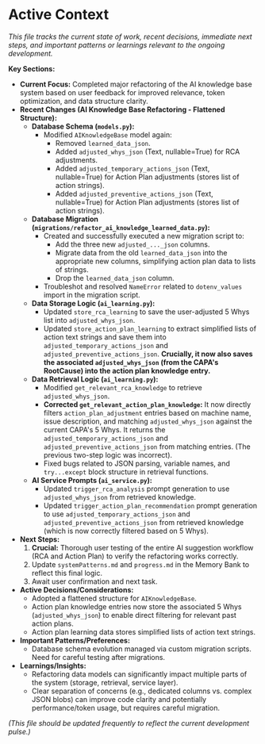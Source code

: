 # Active Context

*This file tracks the current state of work, recent decisions, immediate next steps, and important patterns or learnings relevant to the ongoing development.*

**Key Sections:**

*   **Current Focus:** Completed major refactoring of the AI knowledge base system based on user feedback for improved relevance, token optimization, and data structure clarity.
*   **Recent Changes (AI Knowledge Base Refactoring - Flattened Structure):**
    *   **Database Schema (`models.py`):**
        *   Modified `AIKnowledgeBase` model again:
            *   Removed `learned_data_json`.
            *   Added `adjusted_whys_json` (Text, nullable=True) for RCA adjustments.
            *   Added `adjusted_temporary_actions_json` (Text, nullable=True) for Action Plan adjustments (stores list of action strings).
            *   Added `adjusted_preventive_actions_json` (Text, nullable=True) for Action Plan adjustments (stores list of action strings).
    *   **Database Migration (`migrations/refactor_ai_knowledge_learned_data.py`):**
        *   Created and successfully executed a new migration script to:
            *   Add the three new `adjusted_..._json` columns.
            *   Migrate data from the old `learned_data_json` into the appropriate new columns, simplifying action plan data to lists of strings.
            *   Drop the `learned_data_json` column.
        *   Troubleshot and resolved `NameError` related to `dotenv_values` import in the migration script.
    *   **Data Storage Logic (`ai_learning.py`):**
        *   Updated `store_rca_learning` to save the user-adjusted 5 Whys list into `adjusted_whys_json`.
        *   Updated `store_action_plan_learning` to extract simplified lists of action text strings and save them into `adjusted_temporary_actions_json` and `adjusted_preventive_actions_json`. **Crucially, it now also saves the associated `adjusted_whys_json` (from the CAPA's RootCause) into the action plan knowledge entry.**
    *   **Data Retrieval Logic (`ai_learning.py`):**
        *   Modified `get_relevant_rca_knowledge` to retrieve `adjusted_whys_json`.
        *   **Corrected `get_relevant_action_plan_knowledge`:** It now directly filters `action_plan_adjustment` entries based on machine name, issue description, and matching `adjusted_whys_json` against the current CAPA's 5 Whys. It returns the `adjusted_temporary_actions_json` and `adjusted_preventive_actions_json` from matching entries. (The previous two-step logic was incorrect).
        *   Fixed bugs related to JSON parsing, variable names, and `try...except` block structure in retrieval functions.
    *   **AI Service Prompts (`ai_service.py`):**
        *   Updated `trigger_rca_analysis` prompt generation to use `adjusted_whys_json` from retrieved knowledge.
        *   Updated `trigger_action_plan_recommendation` prompt generation to use `adjusted_temporary_actions_json` and `adjusted_preventive_actions_json` from retrieved knowledge (which is now correctly filtered based on 5 Whys).
*   **Next Steps:**
    1.  **Crucial:** Thorough user testing of the entire AI suggestion workflow (RCA and Action Plan) to verify the refactoring works correctly.
    2.  Update `systemPatterns.md` and `progress.md` in the Memory Bank to reflect this final logic.
    3.  Await user confirmation and next task.
*   **Active Decisions/Considerations:**
    *   Adopted a flattened structure for `AIKnowledgeBase`.
    *   Action plan knowledge entries now store the associated 5 Whys (`adjusted_whys_json`) to enable direct filtering for relevant past action plans.
    *   Action plan learning data stores simplified lists of action text strings.
*   **Important Patterns/Preferences:**
    *   Database schema evolution managed via custom migration scripts. Need for careful testing after migrations.
*   **Learnings/Insights:**
    *   Refactoring data models can significantly impact multiple parts of the system (storage, retrieval, service layer).
    *   Clear separation of concerns (e.g., dedicated columns vs. complex JSON blobs) can improve code clarity and potentially performance/token usage, but requires careful migration.

*(This file should be updated frequently to reflect the current development pulse.)*
